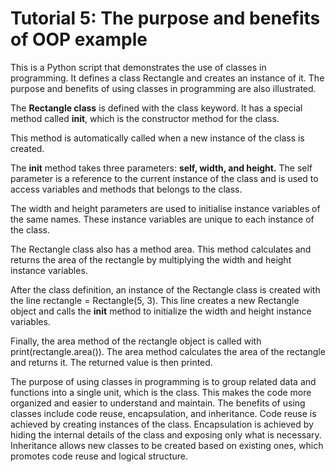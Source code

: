 # Tutorial 5: The purpose and benefits of OOP example

This is a Python script that demonstrates the use of classes in programming. It defines a class Rectangle and creates an instance of it. The purpose and benefits of using classes in programming are also illustrated.

The **Rectangle class** is defined with the class keyword. It has a special method called __init__, which is the constructor method for the class. 

This method is automatically called when a new instance of the class is created. 

The __init__ method takes three parameters: **self, width, and height.** The self parameter is a reference to the current instance of the class and is used to access variables and methods that belongs to the class. 

The width and height parameters are used to initialise instance variables of the same names. These instance variables are unique to each instance of the class.

The Rectangle class also has a method area. This method calculates and returns the area of the rectangle by multiplying the width and height instance variables.

After the class definition, an instance of the Rectangle class is created with the line rectangle = Rectangle(5, 3). This line creates a new Rectangle object and calls the __init__ method to initialize the width and height instance variables.

Finally, the area method of the rectangle object is called with print(rectangle.area()). The area method calculates the area of the rectangle and returns it. The returned value is then printed.

The purpose of using classes in programming is to group related data and functions into a single unit, which is the class. This makes the code more organized and easier to understand and maintain. The benefits of using classes include code reuse, encapsulation, and inheritance. Code reuse is achieved by creating instances of the class. Encapsulation is achieved by hiding the internal details of the class and exposing only what is necessary. Inheritance allows new classes to be created based on existing ones, which promotes code reuse and logical structure.